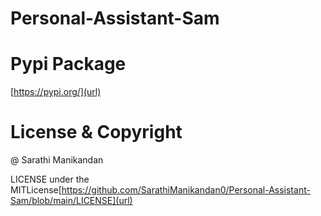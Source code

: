 # Personal-Assistant-Sam


# Pypi Package
[https://pypi.org/](url)

# License & Copyright
@ Sarathi Manikandan

LICENSE under the MITLicense[https://github.com/SarathiManikandan0/Personal-Assistant-Sam/blob/main/LICENSE](url)


